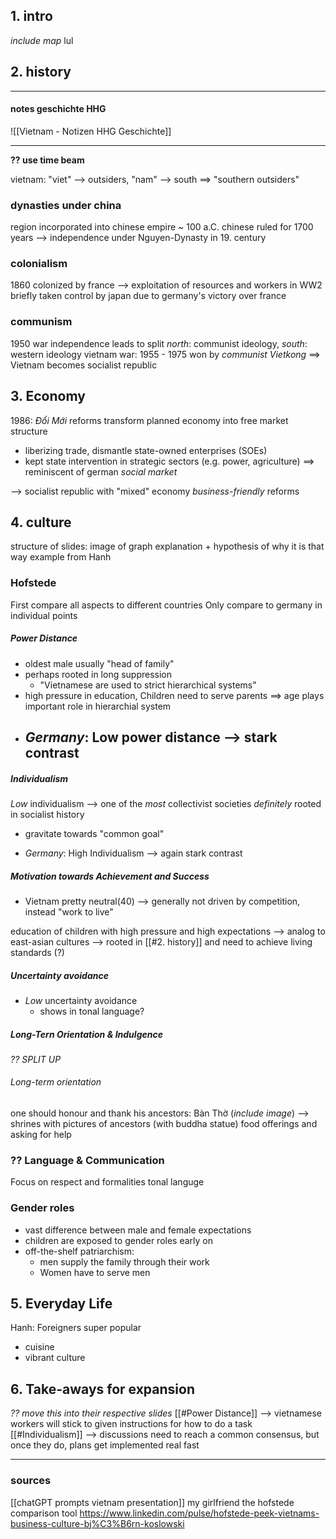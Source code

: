 ## 1. intro
_include map_ lul

## 2. history
---
#### notes geschichte HHG
![[Vietnam - Notizen HHG Geschichte]]

---
__?? use time beam__

vietnam: "viet" --> outsiders, "nam" --> south
	==> "southern outsiders"

### dynasties under china
region incorporated into chinese empire ~ 100 a.C.
chinese ruled for 1700 years
	--> independence under Nguyen-Dynasty in 19. century
### colonialism
1860 colonized by france --> exploitation of resources and workers
in WW2 briefly taken control by japan due to germany's victory over france
### communism
1950 war independence leads to split 
	_north_: communist ideology, _south_: western ideology
vietnam war: 1955 - 1975
	won by _communist Vietkong_ ==> Vietnam becomes socialist republic

## 3. Economy 
1986: _Đổi Mới_ reforms transform planned economy into free market structure
- liberizing trade, dismantle state-owned enterprises (SOEs)
- kept state intervention in strategic sectors (e.g. power, agriculture)
==> reminiscent of german _social market_

--> socialist republic with "mixed" economy
_business-friendly_ reforms
## 4. culture
structure of slides:
	image of graph
	explanation + hypothesis of why it is that way
	example from Hanh
	
### Hofstede
First compare all aspects to different countries
Only compare to germany in individual points

##### Power Distance
- oldest male usually "head of family"
- perhaps rooted in long suppression
	- "Vietnamese are used to strict hierarchical systems"
- high pressure in education, Children need to serve parents
	==> age plays important role in hierarchial system
- _Germany_: Low power distance --> stark contrast
	- 
##### Individualism
_Low_ individualism --> one of the _most_ collectivist societies
_definitely_ rooted in socialist history
- gravitate towards "common goal"

- _Germany_: High Individualism --> again stark contrast

##### Motivation towards Achievement and Success
- Vietnam pretty neutral(40)
	--> generally not driven by competition, instead "work to live"

education of children with high pressure and high expectations
	--> analog to east-asian cultures
--> rooted in [[#2. history]] and need to achieve living standards (?)

##### Uncertainty avoidance
- *Low* uncertainty avoidance
	- shows in tonal language?

##### Long-Tern Orientation & Indulgence
_?? SPLIT UP_
###### Long-term orientation
one should honour and thank his ancestors:
	Bàn Thờ (_include image_)
	--> shrines with pictures of ancestors (with buddha statue)
	food offerings and asking for help 

### ?? Language & Communication
Focus on respect and formalities
tonal languge

### Gender roles
- vast difference between male and female expectations
- children are exposed to gender roles early on
- off-the-shelf patriarchism:
	- men supply the family through their work
	- Women have to serve men


## 5. Everyday Life
Hanh: Foreigners super popular
- cuisine
- vibrant culture


## 6. Take-aways for expansion
_?? move this into their respective slides_
[[#Power Distance]] --> vietnamese workers will stick to given instructions for how to do a task
[[#Individualism]] --> discussions need to reach a common consensus, but once they do, plans get implemented real fast






---
### sources
[[chatGPT prompts vietnam presentation]]
my girlfriend
the hofstede comparison tool
https://www.linkedin.com/pulse/hofstede-peek-vietnams-business-culture-bj%C3%B6rn-koslowski